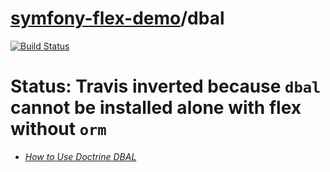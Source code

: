# [symfony-flex-demo](https://symfony-flex-demo.github.io)/dbal

[![Build Status](https://travis-ci.org/symfony-flex-demo/dbal.svg?branch=master)](https://travis-ci.org/symfony-flex-demo/dbal)

# Status: Travis inverted because `dbal` cannot be installed alone with flex without `orm`

* *[How to Use Doctrine DBAL](https://symfony.com/doc/current/doctrine/dbal.html)*
